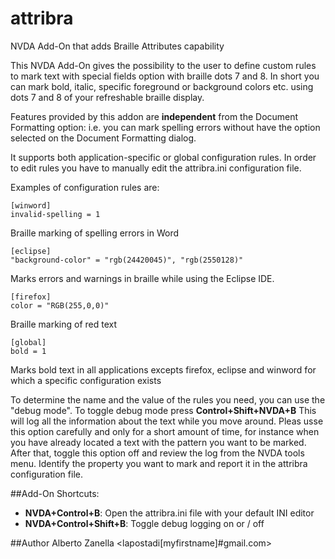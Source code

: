 # attribra
NVDA Add-On that adds Braille Attributes capability

This NVDA Add-On gives the possibility to the user to define custom rules to mark text with special fields option with braille dots 7 and 8.
In short you can mark bold, italic, specific foreground or background colors etc. using dots 7 and 8 of your refreshable braille display.

Features provided by this addon are **independent** from the Document Formatting option: i.e. you can mark spelling errors without have the option selected on the Document Formatting dialog.

It supports both application-specific or global configuration rules.
In order to edit rules you have to manually edit the attribra.ini configuration file.

Examples of configuration rules are:

```
[winword]
invalid-spelling = 1
```

Braille marking of spelling errors in Word

```
[eclipse]
"background-color" = "rgb(24420045)", "rgb(2550128)"
```

Marks errors and warnings in braille while using the Eclipse IDE.

```
[firefox]
color = "RGB(255,0,0)"
```

Braille marking of red text

```
[global]
bold = 1
```

Marks bold text in all applications excepts firefox, eclipse and winword for which a specific configuration exists

To determine the name and the value of the rules you need, you can use the "debug mode".
To toggle debug mode press **Control+Shift+NVDA+B**
This will log all the information about the text while you move around. Pleas usse this option carefully and only for a short amount of time, for instance when you have already located a text with the pattern you want to be marked.
After that, toggle this option off and review the log from the NVDA tools menu.
Identify the property you want to mark and report it in the attribra configuration file.


##Add-On Shortcuts:
* **NVDA+Control+B**: Open the attribra.ini file with your default INI editor
* **NVDA+Control+Shift+B**: Toggle debug logging on or / off

##Author
Alberto Zanella <lapostadi[myfirstname]#gmail.com>